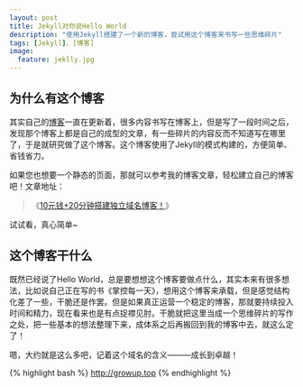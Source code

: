 ```yaml
---
layout: post
title: Jekyll对你说Hello World
description: "使用Jekyll搭建了一个新的博客，尝试用这个博客来书写一些思维碎片"
tags: [Jekyll]、[博客]
image:
  feature: jeklly.jpg
---
```


## 为什么有这个博客

其实自己的[博客](http://blog.hiddenwangcc.com)一直在更新着，很多内容书写在博客上，但是写了一段时间之后，发现那个博客上都是自己的成型的文章，有一些碎片的内容反而不知道写在哪里了，于是就研究做了这个博客。这个博客使用了Jekyll的模式构建的，方便简单、省钱省力。

如果您也想要一个静态的页面，那就可以参考我的博客文章，轻松建立自己的博客吧！文章地址：

> 《[10元钱+20分钟搭建独立域名博客！](http://blog.hiddenwangcc.com/archives/2454)》

试试看，真心简单~

## 这个博客干什么

既然已经说了Hello World，总是要想想这个博客要做点什么，其实本来有很多想法，比如说自己正在写的书《掌控每一天》，想用这个博客来承载，但是感觉结构化差了一些，干脆还是作罢。但是如果真正运营一个稳定的博客，那就要持续投入时间和精力，现在看来也是有点捉襟见肘。干脆就把这里当成一个思维碎片的写作之处，把一些基本的想法整理下来，成体系之后再搬回到我的博客中去，就这么定了！

嗯，大约就是这么多吧，记着这个域名的含义———成长到卓越！

{% highlight bash %}
http://growup.top
{% endhighlight %}